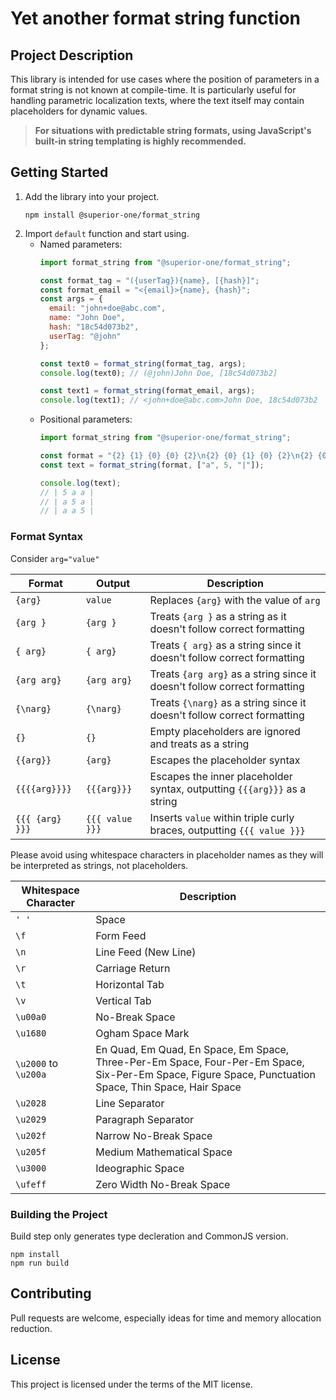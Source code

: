 # Yet another format string function

## Project Description

This library is intended for use cases where the position of parameters in a format string is not known at compile-time.
It is particularly useful for handling parametric localization texts, where the text itself may contain placeholders
for dynamic values.

> **For situations with predictable string formats, using JavaScript's built-in string templating is highly recommended.**

## Getting Started

1. Add the library into your project.
   ```shell 
   npm install @superior-one/format_string
    ```
2. Import `default` function and start using.
    * Named parameters:
       ```javascript
       import format_string from "@superior-one/format_string";
    
       const format_tag = "({userTag}){name}, [{hash}]";
       const format_email = "<{email}>{name}, {hash}";
       const args = {
         email: "john+doe@abc.com",
         name: "John Doe",
         hash: "18c54d073b2",
         userTag: "@john" 
       };
    
       const text0 = format_string(format_tag, args);
       console.log(text0); // (@john)John Doe, [18c54d073b2]
    
       const text1 = format_string(format_email, args);
       console.log(text1); // <john+doe@abc.com>John Doe, 18c54d073b2
       ```
    * Positional parameters:
       ```javascript
       import format_string from "@superior-one/format_string";
    
       const format = "{2} {1} {0} {0} {2}\n{2} {0} {1} {0} {2}\n{2} {0} {0} {1} {2}\n";
       const text = format_string(format, ["a", 5, "|"]);
    
       console.log(text);
       // | 5 a a |
       // | a 5 a |
       // | a a 5 |
       ```

### Format Syntax

Consider `arg="value"`

| Format          | Output          | Description                                                              |
|-----------------|-----------------|--------------------------------------------------------------------------|
| `{arg}`         | `value`         | Replaces `{arg}` with the value of `arg`                                 |
| `{arg }`        | `{arg }`        | Treats `{arg }` as a string as it doesn't follow correct formatting      |
| `{ arg}`        | `{ arg}`        | Treats `{ arg}` as a string since it doesn't follow correct formatting   |
| `{arg arg}`     | `{arg arg}`     | Treats `{arg arg}` as a string since it doesn't follow correct formatting   |
| `{\narg}`       | `{\narg}`       | Treats `{\narg}` as a string since it doesn't follow correct formatting  |
| `{}`            | `{}`            | Empty placeholders are ignored and treats as a string                    |
| `{{arg}}`       | `{arg}`         | Escapes the placeholder syntax                                           |
| `{{{{arg}}}}`   | `{{{arg}}}`     | Escapes the inner placeholder syntax, outputting `{{{arg}}}` as a string |
| `{{{ {arg} }}}` | `{{{ value }}}` | Inserts `value` within triple curly braces, outputting `{{{ value }}}`   |

Please avoid using whitespace characters in placeholder names as they will be interpreted as strings, not placeholders. 

| Whitespace Character | Description                                                                                                                                            | 
|---------------------|--------------------------------------------------------------------------------------------------------------------------------------------------------|
| `' '`                | Space                                                                                                                                                  |
| `\f`                | Form Feed                                                                                                                                              |
| `\n`                | Line Feed (New Line)                                                                                                                                   |
| `\r`                | Carriage Return                                                                                                                                        |
| `\t`                | Horizontal Tab                                                                                                                                         |
| `\v`                | Vertical Tab                                                                                                                                           |
| `\u00a0`            | No-Break Space                                                                                                                                         |
| `\u1680`            | Ogham Space Mark                                                                                                                                       |
| `\u2000` to `\u200a` | En Quad, Em Quad, En Space, Em Space, Three-Per-Em Space, Four-Per-Em Space, Six-Per-Em Space, Figure Space, Punctuation Space, Thin Space, Hair Space |
| `\u2028`            | Line Separator                                                                                                                                         |
| `\u2029`            | Paragraph Separator                                                                                                                                    |
| `\u202f`            | Narrow No-Break Space                                                                                                                                  |
| `\u205f`            | Medium Mathematical Space                                                                                                                              |
| `\u3000`            | Ideographic Space                                                                                                                                      |
| `\ufeff`            | Zero Width No-Break Space                                                                                                                              |

### Building the Project

Build step only generates type decleration and CommonJS version.

```shell
npm install
npm run build
```

## Contributing

Pull requests are welcome, especially ideas for time and memory allocation reduction.

## License

This project is licensed under the terms of the MIT license.
